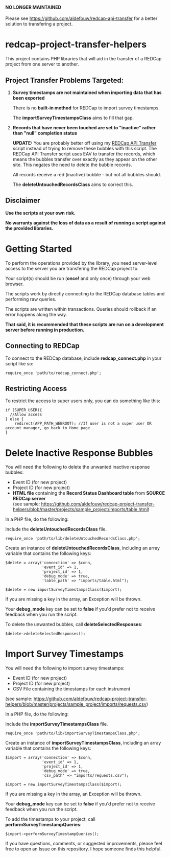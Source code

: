 #### NO LONGER MAINTAINED ####

Please see https://github.com/aldefouw/redcap-api-transfer for a better solution to transfering a project.

# redcap-project-transfer-helpers

This project contains PHP libraries that will aid in the transfer of a REDCap project from one server to another.


## Project Transfer Problems Targeted:

1) **Survey timestamps are not maintained when importing data that has been exported**

    There is no **built-in method** for REDCap to import survey timestamps.  
    
    The **importSurveyTimestampsClass** aims to fill that gap.
    

2) **Records that have never been touched are set to "inactive" rather than "null" completion status**

    **UPDATE:** You are probably better off using my [REDCap API Transfer](https://github.com/aldefouw/redcap-api-transfer) script instead of trying to remove these bubbles with this script.  The REDCap API Transfer script uses EAV to transfer the records, which means the bubbles transfer over exactly as they appear on the other site.  This negates the need to delete the bubble records. 


      All records receive a red (inactive) bubble - but not all bubbles should. 
      
      The **deleteUntouchedRecordsClass** aims to correct this.


## Disclaimer

**Use the scripts at your own risk.**  

**No warranty against the loss of data as a result of running a script against the provided libraries.**


# Getting Started

To perform the operations provided by the library, you need server-level access to the server you are transfering the REDCap project to.  

Your script(s) should be run (**once!** and only once) through your web browser. 

The scripts work by directly connecting to the REDCap database tables and performing raw queries.

The scripts are written within transactions.  Queries should rollback if an error happens along the way.  

**That said, it is recommended that these scripts are run on a development server before running in production.**


## Connecting to REDCap

To connect to the REDCap database, include **redcap_connect.php** in your script like so:

    require_once 'path/to/redcap_connect.php';
    
## Restricting Access

To restrict the access to super users only, you can do something like this:

    if (SUPER_USER){
      //Allow access
    } else {
        redirect(APP_PATH_WEBROOT); //If user is not a super user OR account manager, go back to Home page
    }    
    
    

# Delete Inactive Response Bubbles

 You will need the following to delete the unwanted inactive response bubbles:

* Event ID (for new project)
* Project ID (for new project)
* **HTML file** containing the **Record Status Dashboard table** from **SOURCE REDCap server**  
(see sample: https://github.com/aldefouw/redcap-project-transfer-helpers/blob/master/projects/sample_project/imports/table.html) 


In a PHP file, do the following:

Include the **deleteUntouchedRecordsClass** file.

    require_once 'path/to/lib/deleteUntouchedRecordsClass.php';
        
Create an instance of **deleteUntouchedRecordsClass**, including an array variable that contains the following keys:
    
    $delete = array('connection' => $conn,
                    'event_id' => 1,
                    'project_id' => 1,
                    'debug_mode' => true,
                    'table_path' => "imports/table.html");
                    
    $delete = new importSurveyTimestampsClass($import);

If you are missing a key in the array, an Exception will be thrown.  

Your **debug_mode** key can be set to **false** if you'd prefer not to receive feedback when you run the script.

    
To delete the unwanted bubbles, call **deleteSelectedResponses**:    
       
    $delete->deleteSelectedResponses();
    
    
 
# Import Survey Timestamps

You will need the following to import survey timestamps:

* Event ID (for new project)
* Project ID (for new project)
* CSV File containing the timestamps for each instrument

(see sample: https://github.com/aldefouw/redcap-project-transfer-helpers/blob/master/projects/sample_project/imports/requests.csv)

In a PHP file, do the following:


Include the **importSurveyTimestampsClass** file.

    require_once 'path/to/lib/importSurveyTimestampsClass.php';
    
    
Create an instance of **importSurveyTimestampsClass**, including an array variable that contains the following keys:
    
    $import = array('connection' => $conn,
                    'event_id' => 1,
                    'project_id' => 1,
                    'debug_mode' => true,
                    'csv_path' => "imports/requests.csv");
                    
    $import = new importSurveyTimestampsClass($import);

If you are missing a key in the array, an Exception will be thrown.  

Your **debug_mode** key can be set to **false** if you'd prefer not to receive feedback when you run the script.

    
To add the timestamps to your project, call **performSurveyTimestampQueries**:    
       
    $import->performSurveyTimestampQueries();
    
   
   

If you have questions, comments, or suggested improvements, please feel free to open an Issue on this repository.  I hope someone finds this helpful.
